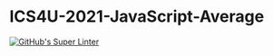 # ICS4U-2021-JavaScript-Average
[![GitHub's Super Linter](https://github.com/patrick-gemmell/ICS4U-2021-JavaScript-Average/workflows/GitHub's%20Super%20Linter/badge.svg)](https://github.com/patrick-gemmell/ICS4U-2021-JavaScript-Average/actions)
